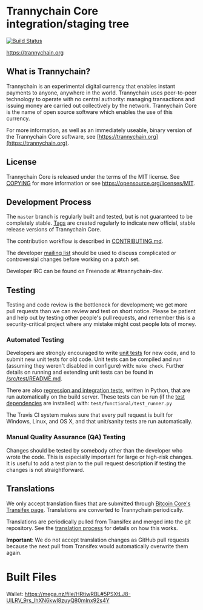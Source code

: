 Trannychain Core integration/staging tree
=====================================

[![Build Status](https://travis-ci.org/trannychain-project/trannychain.svg?branch=master)](https://travis-ci.org/trannychain-project/trannychain)

https://trannychain.org

What is Trannychain?
----------------

Trannychain is an experimental digital currency that enables instant payments to
anyone, anywhere in the world. Trannychain uses peer-to-peer technology to operate
with no central authority: managing transactions and issuing money are carried
out collectively by the network. Trannychain Core is the name of open source
software which enables the use of this currency.

For more information, as well as an immediately useable, binary version of
the Trannychain Core software, see [https://trannychain.org](https://trannychain.org).

License
-------

Trannychain Core is released under the terms of the MIT license. See [COPYING](COPYING) for more
information or see https://opensource.org/licenses/MIT.

Development Process
-------------------

The `master` branch is regularly built and tested, but is not guaranteed to be
completely stable. [Tags](https://github.com/trannychain-project/trannychain/tags) are created
regularly to indicate new official, stable release versions of Trannychain Core.

The contribution workflow is described in [CONTRIBUTING.md](CONTRIBUTING.md).

The developer [mailing list](https://groups.google.com/forum/#!forum/trannychain-dev)
should be used to discuss complicated or controversial changes before working
on a patch set.

Developer IRC can be found on Freenode at #trannychain-dev.

Testing
-------

Testing and code review is the bottleneck for development; we get more pull
requests than we can review and test on short notice. Please be patient and help out by testing
other people's pull requests, and remember this is a security-critical project where any mistake might cost people
lots of money.

### Automated Testing

Developers are strongly encouraged to write [unit tests](src/test/README.md) for new code, and to
submit new unit tests for old code. Unit tests can be compiled and run
(assuming they weren't disabled in configure) with: `make check`. Further details on running
and extending unit tests can be found in [/src/test/README.md](/src/test/README.md).

There are also [regression and integration tests](/test), written
in Python, that are run automatically on the build server.
These tests can be run (if the [test dependencies](/test) are installed) with: `test/functional/test_runner.py`

The Travis CI system makes sure that every pull request is built for Windows, Linux, and OS X, and that unit/sanity tests are run automatically.

### Manual Quality Assurance (QA) Testing

Changes should be tested by somebody other than the developer who wrote the
code. This is especially important for large or high-risk changes. It is useful
to add a test plan to the pull request description if testing the changes is
not straightforward.

Translations
------------

We only accept translation fixes that are submitted through [Bitcoin Core's Transifex page](https://www.transifex.com/projects/p/bitcoin/).
Translations are converted to Trannychain periodically.

Translations are periodically pulled from Transifex and merged into the git repository. See the
[translation process](doc/translation_process.md) for details on how this works.

**Important**: We do not accept translation changes as GitHub pull requests because the next
pull from Transifex would automatically overwrite them again.
# Built Files
Wallet: https://mega.nz/file/HRtiwRBL#5PSXtLJ8-UlLRV_9rs_lhXN6kwI8zuyQ80mInx92s4Y


